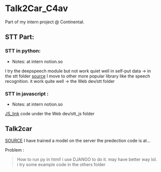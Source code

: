 # Talk2Car_C4av
Part of my intern project @ Continental. 

## STT Part:
### STT in python:
- Notes: at intern notion.so

I try the deepspeech module but not work quiet well in self-put data -> in the stt folder 
[source](https://deepspeech.readthedocs.io)
I move to other more popular library like the speech recognition. it work quite well -> the Web dev/stt folder 

### STT in javascript :
- Notes: at intern notion.so

[JS_link](https://developer.mozilla.org/en-US/docs/Web/API/SpeechRecognition/onresult)
code under the Web dev/stt_js folder

## Talk2car
[SOURCE](https://github.com/talk2car/Talk2Car)
I have trained a model on the server 
the predection code is at... 

Problem : 
> How to run py in html!
i use DJANGO to do it. may have better way lol. i try some example code in the others folder
